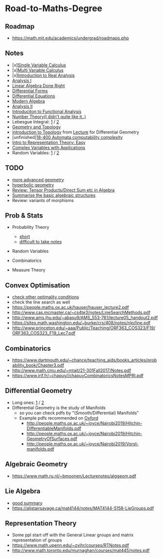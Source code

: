 # Road-to-Maths-Degree
## Roadmap
- https://math.mit.edu/academics/undergrad/roadmaps.php

## Notes
- [x][Single Variable Calculus](https://ocw.mit.edu/courses/mathematics/18-01sc-single-variable-calculus-fall-2010/)
- [x][Multi Variable Calculus](https://ocw.mit.edu/courses/mathematics/18-02sc-multivariable-calculus-fall-2010/)
- [x][Introduction to Real Analysis](http://www.math.louisville.edu/~lee/RealAnalysis/IntroRealAnal.pdf)
- [Analysis I](https://ocw.mit.edu/courses/mathematics/18-100b-analysis-i-fall-2010/)
- [Linear Algebra Done Right](http://linear.axler.net/LADRvideos.html)
- [Differential Forms](https://math.mit.edu/classes/18.952/2018SP/files/18.952_book.pdf)
- [Differential Equations](https://ocw.mit.edu/courses/mathematics/18-03sc-differential-equations-fall-2011/)
- [Modern Algebra](https://ocw.mit.edu/courses/mathematics/18-703-modern-algebra-spring-2013/)
- [Analysis II](https://ocw.mit.edu/courses/mathematics/18-101-analysis-ii-fall-2005/)
- [Introduciton to Functional Analysis](https://ocw.mit.edu/courses/mathematics/18-102-introduction-to-functional-analysis-spring-2009/)
- [Number Theory(I didn't quite like it..)](https://ocw.mit.edu/courses/mathematics/18-781-theory-of-numbers-spring-2012/lecture-notes/)
- Lebesgue Integral: [1](http://williamchen-mathematics.info/lnilifolder/lnili.html) / [2](https://www.math.tamu.edu/~francis.narcowich/m641/m641_notes/lebesgue_integral.pdf)
- [Geometry and Topology](http://www.claymath.org/library/Ritter/ritter-lectures-on-geomery-and-topology.pdf)
- [Introduction to Topology](http://people.maths.ox.ac.uk/~joyce/Nairobi2019/Cavalieri-Topology.pdf) from [Lecture](http://people.maths.ox.ac.uk/~joyce/Nairobi2019/IntroDiffGeom.html)  for Differential Geometry
- [unfinished][18-400 Automata computability complexity](https://ocw.mit.edu/courses/electrical-engineering-and-computer-science/6-045j-automata-computability-and-complexity-spring-2011/lecture-notes/)
- [Intro to Representation Theory: Easy](https://courses.maths.ox.ac.uk/node/53)
- [Complex Variables with Applications](https://ocw.mit.edu/courses/mathematics/18-04-complex-variables-with-applications-spring-2018/index.htm)
- Random Variables: [1](https://www.stat.pitt.edu/stoffer/tsa4/intro_prob.pdf) / [2](http://www2.econ.iastate.edu/classes/econ500/hallam/documents/RV_Prob_Distributions.pdf)


## TODO
- [more advanced geometry](http://mphitchman.com/geometry/GCTscreen-Hitchman-March-2018.pdf)
- [hyperbolic geometry](https://www.math.brown.edu/~rkenyon/papers/cannon.pdf)
- [Review: Tensor Products/Direct Sum etc in Algebra](http://www.jchateley.com/project/tensor.pdf)
- [Summarise the basic algebraic structures](https://www.mathphysicsbook.com/wp-content/uploads/2013/01/10.algebraic-categories.png)
- Review: variants of morphisms

## Prob & Stats
- Probability Theory
  - [short](http://people.math.harvard.edu/~ctm/papers/home/text/class/harvard/154/course/course.pdf)
  - [difficult to take notes](https://services.math.duke.edu/~rtd/PTE/PTE5_011119.pdf)

- Random Variables
- Combinatorics
- Measure Theory

## Convex Optimisation
- [check other optimality conditions](https://sites.math.washington.edu/~burke/crs/408/notes/nlp/coc.pdf)
- check the line search as well
- https://people.maths.ox.ac.uk/hauser/hauser_lecture2.pdf
- http://www.cas.mcmaster.ca/~cs4te3/notes/LineSearchMethods.pdf
- http://www.ams.jhu.edu/~abasu9/AMS_553-761/lecture05_handout2.pdf
- https://sites.math.washington.edu/~burke/crs/408/notes/nlp/line.pdf
- http://www.princeton.edu/~aaa/Public/Teaching/ORF363_COS323/F19/ORF363_COS323_F19_Lec7.pdf

## Combinatorics
- https://www.dartmouth.edu/~chance/teaching_aids/books_articles/probability_book/Chapter3.pdf
- http://www.math.cmu.edu/~mtait/21-301Fall2017/Notes.pdf
- https://www.irif.fr/~chapuy//chapuyCombinatoricsNotesMPRI.pdf

## Differential Geometry
- Long ones: [1](http://www.math.toronto.edu/mein/teaching/MAT367/DiffGeomNotes.pdf) / [2](https://faculty.math.illinois.edu/~ruiloja/Math519/notes.pdf)
- Differential Geometry is the study of Manifolds
  - so you can check pdfs by "(Smooth/Differential) Manifolds"
  - Example pdfs recommended on [Oxford](http://people.maths.ox.ac.uk/~joyce/Nairobi2019/IntroDiffGeom.html)
    - http://people.maths.ox.ac.uk/~joyce/Nairobi2019/Hitchin-DifferentiableManifolds.pdf
    - http://people.maths.ox.ac.uk/~joyce/Nairobi2019/Hitchin-GeometryOfSurfaces.pdf
    - http://people.maths.ox.ac.uk/~joyce/Nairobi2019/Vorst-manifolds.pdf

## Algebraic Geometry
- https://www.math.ru.nl/~bmoonen/Lecturenotes/alggeom.pdf

## Lie Algebra
- [good summary](http://www.math.uchicago.edu/~may/VIGRE/VIGRE2011/REUPapers/KangD.pdf)
- https://alistairsavage.ca/mat4144/notes/MAT4144-5158-LieGroups.pdf

## Representation Theory
- Some ppl start off with the General Linear groups and matrix representation of groups
- https://www.math.upenn.edu/~zvihr/courses/RTNotes.pdf
- http://www.math.toronto.edu/murnaghan/courses/mat445/notes.pdf
